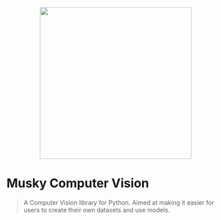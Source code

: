 <div align="center">
<img src="https://github.com/03axdov/musky/assets/62298758/fbc664f3-15ff-4b1c-9016-de4fe2d11d71" width="350" height="350">
</div>

# Musky Computer Vision
> A Computer Vision library for Python. Aimed at making it easier for users to create their own datasets and use models.
